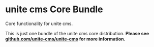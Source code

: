 
# unite cms Core Bundle

Core functionality for unite cms.

This is just one bundle of the unite cms core distribution. **Please see [github.com/unite-cms/unite-cms](https://github.com/unite-cms/unite-cms) for more information.**